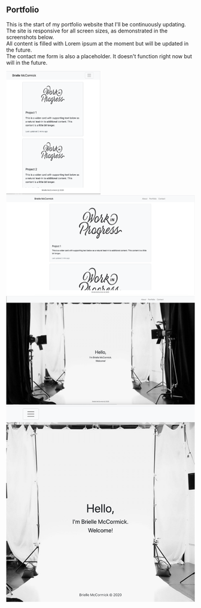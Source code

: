## Portfolio

This is the start of my portfolio website that I'll be continuously updating.
<br>
The site is responsive for all screen sizes, as demonstrated in the screenshots below.
<br>
All content is filled with Lorem ipsum at the moment but will be updated in the future.
<br>
The contact me form is also a placeholder. It doesn't function right now but will in the future.

<img src="./Assets/Screen-Shot-1.png" alt="screenshot" width="50%">
<img src="./Assets/Screen-Shot-2.png" alt="screenshot">
<img src="./Assets/Screen-Shot-3.png" alt="screenshot">
<img src="./Assets/Screen-Shot-4.png" alt="screenshot">
